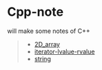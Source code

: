 # Cpp-note
will make some notes of C++

> * [2D_array](https://github.com/pengxin99/Cpp-note/blob/master/2D-array.cpp)
> * [iterator-lvalue-rvalue](https://github.com/pengxin99/Cpp-note/blob/master/iterator_binarySearch-lvalue-rvalue.cpp)
> * [string](https://github.com/pengxin99/Cpp-note/blob/master/string_note.cpp)

